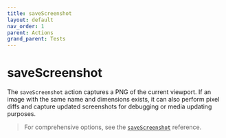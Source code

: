 ```yaml
---
title: saveScreenshot
layout: default
nav_order: 1
parent: Actions
grand_parent: Tests
---
```


# saveScreenshot

The `saveScreenshot` action captures a PNG of the current viewport. If an image with the same name and dimensions exists, it can also perform pixel diffs and capture updated screenshots for debugging or media updating purposes.

> For comprehensive options, see the [`saveScreenshot`](/docs/references/schemas/saveScreenshot) reference.
